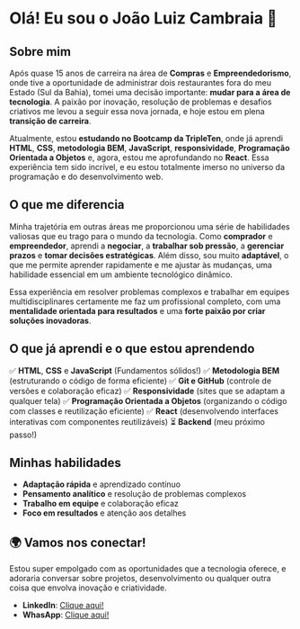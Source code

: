 # Olá! Eu sou o João Luiz Cambraia 👋

## Sobre mim

Após quase 15 anos de carreira na área de **Compras** e **Empreendedorismo**, onde tive a oportunidade de administrar dois restaurantes fora do meu Estado (Sul da Bahia), tomei uma decisão importante: **mudar para a área de tecnologia**. A paixão por inovação, resolução de problemas e desafios criativos me levou a seguir essa nova jornada, e hoje estou em plena **transição de carreira**.

Atualmente, estou **estudando no Bootcamp da TripleTen**, onde já aprendi **HTML**, **CSS**, **metodologia BEM**, **JavaScript**, **responsividade**, **Programação Orientada a Objetos** e, agora, estou me aprofundando no **React**. Essa experiência tem sido incrível, e eu estou totalmente imerso no universo da programação e do desenvolvimento web.

## O que me diferencia

Minha trajetória em outras áreas me proporcionou uma série de habilidades valiosas que eu trago para o mundo da tecnologia. Como **comprador** e **empreendedor**, aprendi a **negociar**, a **trabalhar sob pressão**, a **gerenciar prazos** e **tomar decisões estratégicas**. Além disso, sou muito **adaptável**, o que me permite aprender rapidamente e me ajustar às mudanças, uma habilidade essencial em um ambiente tecnológico dinâmico.

Essa experiência em resolver problemas complexos e trabalhar em equipes multidisciplinares certamente me faz um profissional completo, com uma **mentalidade orientada para resultados** e uma **forte paixão por criar soluções inovadoras**.

## O que já aprendi e o que estou aprendendo

✅ **HTML**, **CSS** e **JavaScript** (Fundamentos sólidos!)
✅ **Metodologia BEM** (estruturando o código de forma eficiente)
✅ **Git e GitHub** (controle de versões e colaboração eficaz)
✅ **Responsividade** (sites que se adaptam a qualquer tela)
✅ **Programação Orientada a Objetos** (organizando o código com classes e reutilização eficiente)
✅ **React** (desenvolvendo interfaces interativas com componentes reutilizáveis)
⏳ **Backend** (meu próximo passo!)

## Minhas habilidades

- **Adaptação rápida** e aprendizado contínuo
- **Pensamento analítico** e resolução de problemas complexos
- **Trabalho em equipe** e colaboração eficaz
- **Foco em resultados** e atenção aos detalhes

## 🌍 Vamos nos conectar!

Estou super empolgado com as oportunidades que a tecnologia oferece, e adoraria conversar sobre projetos, desenvolvimento ou qualquer outra coisa que envolva inovação e criatividade.

- **LinkedIn**: [Clique aqui!](https://www.linkedin.com/in/joaoluizcambraia)
- **WhasApp**: [Clique aqui!](https://wa.me/5531996114022?text=Ol%C3%A1%20Jo%C3%A3o!%20Vi%20seu%20perfil%20no%20GitHub%20e%20gostaria%20de%20conversar%20!)
